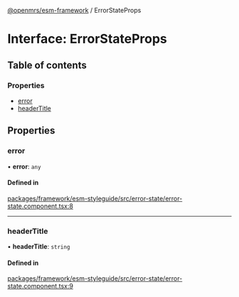 [@openmrs/esm-framework](../API.md) / ErrorStateProps

# Interface: ErrorStateProps

## Table of contents

### Properties

- [error](ErrorStateProps.md#error)
- [headerTitle](ErrorStateProps.md#headertitle)

## Properties

### error

• **error**: `any`

#### Defined in

[packages/framework/esm-styleguide/src/error-state/error-state.component.tsx:8](https://github.com/mccarthyaaron/openmrs-esm-core/blob/main/packages/framework/esm-styleguide/src/error-state/error-state.component.tsx#L8)

___

### headerTitle

• **headerTitle**: `string`

#### Defined in

[packages/framework/esm-styleguide/src/error-state/error-state.component.tsx:9](https://github.com/mccarthyaaron/openmrs-esm-core/blob/main/packages/framework/esm-styleguide/src/error-state/error-state.component.tsx#L9)
